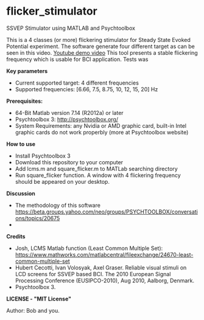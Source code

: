 # flicker_stimulator
SSVEP Stimulator using MATLAB and Psychtoolbox

This is a 4 classes (or more) flickering stimulator for Steady State Evoked Potential experiment. The software generate four different target as can be seen in this video.
[Youtube demo video](https://www.youtube.com/watch?v=HriCj1_7jdI)
This tool presents a stable flickering frequency which is usable for BCI application. Tests was

**Key parameters** 
+ Current supported target: 4 different frequencies
+ Supported frequencies: [6.66, 7.5, 8.75, 10, 12, 15, 20] Hz

**Prerequisites:**
+ 64-Bit Matlab version 7.14 (R2012a) or later
+ Psychtoolbox 3: http://psychtoolbox.org/
+ System Requirements: any Nvidia or AMD graphic card, built-in Intel graphic cards do not work properbly (more at Psychtoolbox website)

**How to use**
+ Install Psychtoolbox 3
+ Download this repository to your computer 
+ Add lcms.m and square_flicker.m to MATLab searching directory
+ Run square_flicker function. A window with 4 flickering frequency should be appeared on your desktop.

**Discussion**
 + The methodology of this software
 https://beta.groups.yahoo.com/neo/groups/PSYCHTOOLBOX/conversations/topics/20675
 + 
 
 **Credits**
 + Josh, LCMS Matlab function (Least Common Multiple Set): https://www.mathworks.com/matlabcentral/fileexchange/24670-least-common-multiple-set
 + Hubert Cecotti, Ivan Volosyak, Axel Graser. Reliable visual stimuli on LCD screens for SSVEP
based BCI. The 2010 European Signal Processing Conference (EUSIPCO-2010), Aug 2010, Aalborg, Denmark. 
 + Psychtoolbox 3. 
 
 **LICENSE - "MIT License"**
 
 Author: Bob and you.

 
